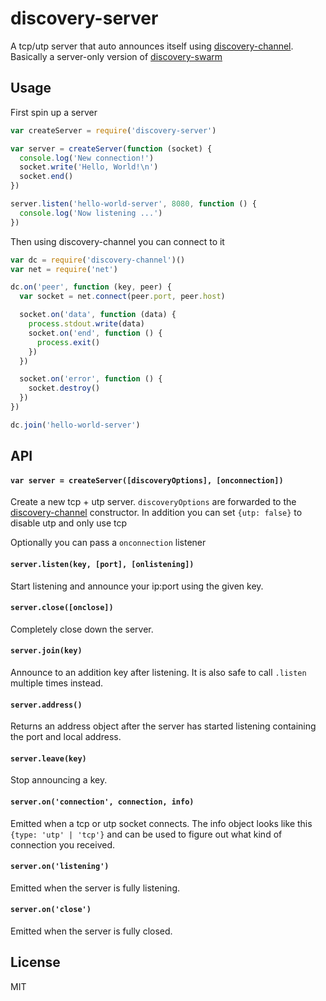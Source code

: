 # discovery-server

A tcp/utp server that auto announces itself using [discovery-channel](https://github.com/maxogden/discovery-channel). Basically a server-only version of [discovery-swarm](https://github.com/mafintosh/discovery-swarm)

## Usage

First spin up a server

```js
var createServer = require('discovery-server')

var server = createServer(function (socket) {
  console.log('New connection!')
  socket.write('Hello, World!\n')
  socket.end()
})

server.listen('hello-world-server', 8080, function () {
  console.log('Now listening ...')
})
```

Then using discovery-channel you can connect to it

```js
var dc = require('discovery-channel')()
var net = require('net')

dc.on('peer', function (key, peer) {
  var socket = net.connect(peer.port, peer.host)

  socket.on('data', function (data) {
    process.stdout.write(data)
    socket.on('end', function () {
      process.exit()
    })
  })

  socket.on('error', function () {
    socket.destroy()
  })
})

dc.join('hello-world-server')
```

## API

#### `var server = createServer([discoveryOptions], [onconnection])`

Create a new tcp + utp server. `discoveryOptions` are forwarded to the [discovery-channel](https://github.com/maxogden/discovery-channel) constructor. In addition you can set `{utp: false}` to disable utp and only use tcp

Optionally you can pass a `onconnection` listener

#### `server.listen(key, [port], [onlistening])`

Start listening and announce your ip:port using the given key.

#### `server.close([onclose])`

Completely close down the server.

#### `server.join(key)`

Announce to an addition key after listening. It is also safe to call `.listen` multiple times instead.

#### `server.address()`

Returns an address object after the server has started listening containing the port and local address.

#### `server.leave(key)`

Stop announcing a key.

#### `server.on('connection', connection, info)`

Emitted when a tcp or utp socket connects. The info object looks like this `{type: 'utp' | 'tcp'}` and can be used to figure out what kind of connection you received.

#### `server.on('listening')`

Emitted when the server is fully listening.

#### `server.on('close')`

Emitted when the server is fully closed.

## License

MIT
